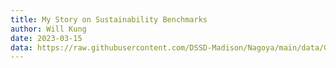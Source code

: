 ```yaml
---
title: My Story on Sustainability Benchmarks
author: Will Kung
date: 2023-03-15
data: https://raw.githubusercontent.com/DSSD-Madison/Nagoya/main/data/GeoDS4Bolivia.geojson
---
```


<!-- {{<rawhtml>}}

<button type="button">Download data</button>

<p>Once upon a time, in a small village, the population was steadily increasing. However, the village did not have enough resources to sustain the growing number of people. The villagers started to experience food and water scarcity, leading to conflicts and unhappiness. The wise village leader realized that something needed to be done to control the population growth. He encouraged families to have fewer children and also provided education and job opportunities to the women, which helped in reducing the birth rate. Slowly, the village became self-sufficient and the population stabilized, leading to peace and prosperity for all. </p>

<img src = "https://wcs.smartdraw.com/chart/img/basic-bar-graph.png?bn=15100111862"> 

<p>Once upon a time, in a small village, the population was steadily increasing. However, the village did not have enough resources to sustain the growing number of people. The villagers started to experience food and water scarcity, leading to conflicts and unhappiness. The wise village leader realized that something needed to be done to control the population growth. He encouraged families to have fewer children and also provided education and job opportunities to the women, which helped in reducing the birth rate. Slowly, the village became self-sufficient and the population stabilized, leading to peace and prosperity for all. </p>

{{</rawhtml>}} -->